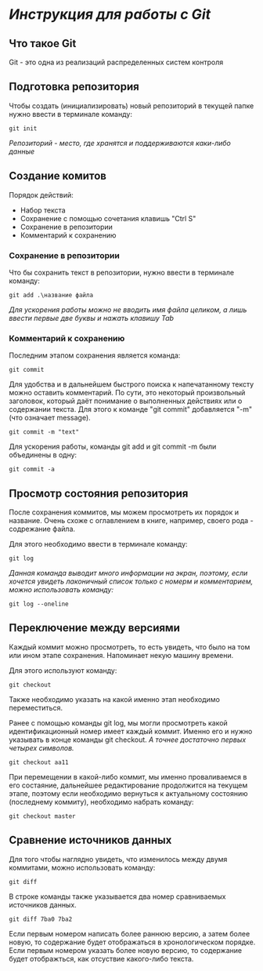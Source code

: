 # ***Инструкция для работы с Git***

## **Что такое Git**

Git - это одна из реализаций распределенных систем контроля

## **Подготовка репозитория**

Чтобы создать (инициализировать) новый репозиторий в текущей папке нужно ввести в терминале команду:
    
    git init

*Репозиторий - место, где хранятся и поддерживаются каки-либо данные*

## **Создание комитов**

Порядок действий:

* Набор текста
* Сохранение с помощью сочетания клавишь "Сtrl S"
* Сохранение в репозитории
* Комментарий к сохранению

### **Сохранение в репозитории**

Что бы сохранить текст в репозитории, нужно ввести в терминале команду:

    git add .\название файла

*Для ускорения работы можно не вводить имя файла целиком, а лишь ввести первые две буквы и нажать клавишу Tab*

### **Комментарий к сохранению**

Последним этапом сохранения является команда:

    git commit

Для удобства и в дальнейшем быстрого поиска к напечатанному тексту можно оставить комментарий. По сути, это некоторый произвольный заголовок, который даёт понимание о выполненных действиях или о содержании текста. Для этого к команде "git commit" добавляется "-m" (что означает message).

    git commit -m "text"

Для ускорения работы, команды git add и git commit -m были объединены в одну:

    git commit -a

## **Просмотр состояния репозитория**

После сохранения коммитов, мы можем просмотреть их порядок и название. Очень схоже с оглавлением в книге, например, своего рода - содрежание файла.

Для этого необходимо ввести в терминале команду:

    git log

*Данная команда выводит много информации на экран, поэтому, если хочется увидеть лаконичный список только с номерм и комментарием, можно использовать команду:*

    git log --oneline

## **Переключение между версиями**

Каждый коммит можно просмотреть, то есть увидеть, что было на том или ином этапе сохранения. Напоминает некую машину времени.

Для этого используют команду:

    git checkout

Также необходимо указать на какой именно этап необходимо переместиться. 

Ранее с помощью команды git log, мы могли просмотреть какой идентификационный номер имеет каждый коммит. Именно его и нужно указывать в конце команды git checkout. *А точнее достаточно первых четырех символов.*

    git checkout aa11

При перемещении в какой-либо коммит, мы именно проваливаемся в его состаяние, дальнейшее редактирование продолжится на текущем этапе, поэтому если необходимо вернуться к актуальному состоянию (последнему коммиту), необходимо набрать команду:

    git checkout master

## **Сравнение источников данных**

Для того чтобы наглядно увидеть, что изменилось между двумя коммитами, можно использовать команду:

    git diff

В строке команды также указывается два номер сравниваемых источников данных. 

    git diff 7ba0 7ba2

Если первым номером написать более раннюю версию, а затем более новую, то содержание будет отображаться в хронологическом порядке. Если первым номером указать более новую версию, то содержание будет отображться, как отсуствие какого-либо текста.


